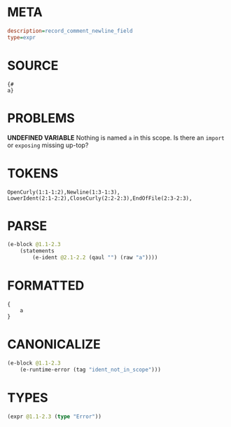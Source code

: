 # META
~~~ini
description=record_comment_newline_field
type=expr
~~~
# SOURCE
~~~roc
{#
a}
~~~
# PROBLEMS
**UNDEFINED VARIABLE**
Nothing is named `a` in this scope.
Is there an `import` or `exposing` missing up-top?

# TOKENS
~~~zig
OpenCurly(1:1-1:2),Newline(1:3-1:3),
LowerIdent(2:1-2:2),CloseCurly(2:2-2:3),EndOfFile(2:3-2:3),
~~~
# PARSE
~~~clojure
(e-block @1.1-2.3
	(statements
		(e-ident @2.1-2.2 (qaul "") (raw "a"))))
~~~
# FORMATTED
~~~roc
{
	a
}
~~~
# CANONICALIZE
~~~clojure
(e-block @1.1-2.3
	(e-runtime-error (tag "ident_not_in_scope")))
~~~
# TYPES
~~~clojure
(expr @1.1-2.3 (type "Error"))
~~~
